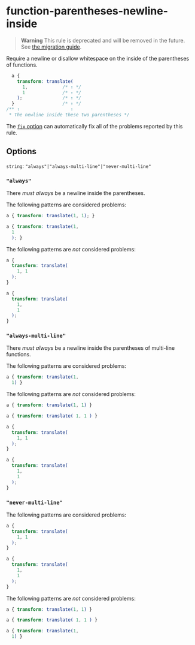 # function-parentheses-newline-inside

> **Warning** This rule is deprecated and will be removed in the future. See [the migration guide](https://github.com/stylelint/stylelint/tree/15.10.3/docsmigration-guideto-15.md).

Require a newline or disallow whitespace on the inside of the parentheses of functions.

<!-- prettier-ignore -->
```css
  a {
    transform: translate(
      1,             /* ↑ */
      1              /* ↑ */
    );               /* ↑ */
  }                  /* ↑ */
/** ↑                   ↑
 * The newline inside these two parentheses */
```

The [`fix` option](https://github.com/stylelint/stylelint/tree/15.10.3/docsuser-guideoptions.md#fix) can automatically fix all of the problems reported by this rule.

## Options

`string`: `"always"|"always-multi-line"|"never-multi-line"`

### `"always"`

There _must always_ be a newline inside the parentheses.

The following patterns are considered problems:

<!-- prettier-ignore -->
```css
a { transform: translate(1, 1); }
```

<!-- prettier-ignore -->
```css
a { transform: translate(1,
  1
  ); }
```

The following patterns are _not_ considered problems:

<!-- prettier-ignore -->
```css
a {
  transform: translate(
    1, 1
  );
}
```

<!-- prettier-ignore -->
```css
a {
  transform: translate(
    1,
    1
  );
}
```

### `"always-multi-line"`

There _must always_ be a newline inside the parentheses of multi-line functions.

The following patterns are considered problems:

<!-- prettier-ignore -->
```css
a { transform: translate(1,
  1) }
```

The following patterns are _not_ considered problems:

<!-- prettier-ignore -->
```css
a { transform: translate(1, 1) }
```

<!-- prettier-ignore -->
```css
a { transform: translate( 1, 1 ) }
```

<!-- prettier-ignore -->
```css
a {
  transform: translate(
    1, 1
  );
}
```

<!-- prettier-ignore -->
```css
a {
  transform: translate(
    1,
    1
  );
}
```

### `"never-multi-line"`

The following patterns are considered problems:

<!-- prettier-ignore -->
```css
a {
  transform: translate(
    1, 1
  );
}
```

<!-- prettier-ignore -->
```css
a {
  transform: translate(
    1,
    1
  );
}
```

The following patterns are _not_ considered problems:

<!-- prettier-ignore -->
```css
a { transform: translate(1, 1) }
```

<!-- prettier-ignore -->
```css
a { transform: translate( 1, 1 ) }
```

<!-- prettier-ignore -->
```css
a { transform: translate(1,
  1) }
```
